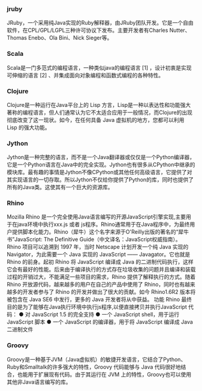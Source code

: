 
### jruby
JRuby，一个采用纯Java实现的Ruby解释器，由JRuby团队开发。它是一个自由软件，在CPL/GPL/LGPL三种许可协议下发布。主要开发者有Charles Nutter、Thomas Enebo、Ola Bini、Nick Sieger等。


### Scala
Scala是一门多范式的编程语言，一种类似java的编程语言 [1]  ，设计初衷是实现可伸缩的语言 [2]  、并集成面向对象编程和函数式编程的各种特性。
### Clojure
Clojure是一种运行在Java平台上的 Lisp 方言，Lisp是一种以表达性和功能强大著称的编程语言，但人们通常认为它不太适合应用于一般情况，而Clojure的出现彻底改变了这一现状。如今，在任何具备 Java 虚拟机的地方，您都可以利用 Lisp 的强大功能。

### Jython
Jython是一种完整的语言，而不是一个Java翻译器或仅仅是一个Python编译器，它是一个Python语言在Java中的完全实现。Jython也有很多从CPython中继承的模块库。最有趣的事情是Jython不像CPython或其他任何高级语言，它提供了对其实现语言的一切存取。所以Jython不仅给你提供了Python的库，同时也提供了所有的Java类。这使其有一个巨大的资源库。
### Rhino
Mozilla Rhino 是一个完全使用Java语言编写的开源JavaScript引擎实现,主要用于在java环境中执行xxx.js 或者 js程序。Rhino通常用于在Java程序中，为最终用户提供脚本化能力。Rhino（犀牛）这个名字来源于O'Reilly出版的著名的“犀牛书”JavaScript: The Definitive Guide（中文译名：JavaScript权威指南）。
Rhino 项目可以追溯到 1997 年，当时 Netscape 计划开发一个纯 Java 实现的 Navigator，为此需要一个 Java 实现的 JavaScript —— Javagator。它也就是 Rhino 的前身。起初 Rhino 将 JavaScript 编译成 Java 的二进制代码执行，这样它会有最好的性能。后来由于编译执行的方式存在垃圾收集的问题并且编译和装载过程的开销过大，不能满足一些项目的需求，Rhino 提供了解释执行的方式。随着 Rhino 开放源代码，越来越多的用户在自己的产品中使用了 Rhino，同时也有越来越多的开发者参与了 Rhino 的开发并做出了很大的贡献。如今 Rhino1.6R2 版本将被包含在 Java SE6 中发行，更多的 Java 开发者将从中获益。
功能
Rhino 最终目的是为了能够在Java执行环境中执行js程序,以便直接拷贝并执行JavaScript 代码：
● 对 JavaScript 1.5 的完全支持
● 一个 JavaScript shell，用于运行 JavaScript 脚本
● 一个 JavaScript 的编译器，用于将 JavaScript 编译成 Java 二进制文件

### Groovy 
Groovy是一种基于JVM（Java虚拟机）的敏捷开发语言，它结合了Python、Ruby和Smalltalk的许多强大的特性，Groovy 代码能够与 Java 代码很好地结合，也能用于扩展现有代码。由于其运行在 JVM 上的特性，Groovy也可以使用其他非Java语言编写的库。